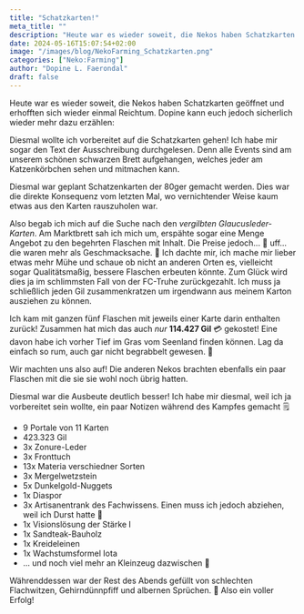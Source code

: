 ```yaml
---
title: "Schatzkarten!"
meta_title: ""
description: "Heute war es wieder soweit, die Nekos haben Schatzkarten geöffnet und erhofften sich wieder einmal Reichtum."
date: 2024-05-16T15:07:54+02:00
image: "/images/blog/NekoFarming_Schatzkarten.png"
categories: ["Neko:Farming"]
author: "Dopine L. Faerondal"
draft: false
---
```


Heute war es wieder soweit, die Nekos haben Schatzkarten geöffnet und erhofften sich wieder einmal Reichtum. Dopine kann euch jedoch sicherlich wieder mehr dazu erzählen:

Diesmal wollte ich vorbereitet auf die Schatzkarten gehen! Ich habe mir sogar den Text der Ausschreibung durchgelesen. Denn alle Events sind am unserem schönen schwarzen Brett aufgehangen, welches jeder am Katzenkörbchen sehen und mitmachen kann.

Diesmal war geplant Schatzenkarten der 80ger gemacht werden. Dies war die direkte Konsequenz vom letzten Mal, wo vernichtender Weise kaum etwas aus den Karten rauszuholen war.

Also begab ich mich auf die Suche nach den *vergilbten Glaucusleder-Karten*. Am Marktbrett sah ich mich um, erspähte sogar eine Menge Angebot zu den begehrten Flaschen mit Inhalt. Die Preise jedoch... :eyes: uff... die waren mehr als Geschmacksache. :money_with_wings: Ich dachte mir, ich mache mir lieber etwas mehr Mühe und schaue ob nicht an anderen Orten es, vielleicht sogar Qualitätsmaßig, bessere Flaschen erbeuten könnte. Zum Glück wird dies ja im schlimmsten Fall von der FC-Truhe zurückgezahlt. Ich muss ja schließlich jeden Gil zusammenkratzen um irgendwann aus meinem Karton ausziehen zu können.

Ich kam mit ganzen fünf Flaschen mit jeweils einer Karte darin enthalten zurück! Zusammen hat mich das auch *nur* **114.427 Gil** :credit_card: gekostet! Eine davon habe ich vorher Tief im Gras vom Seenland finden können. Lag da einfach so rum, auch gar nicht begrabbelt gewesen. :thinking:

Wir machten uns also auf! Die anderen Nekos brachten ebenfalls ein paar Flaschen mit die sie sie wohl noch übrig hatten.

Diesmal war die Ausbeute deutlich besser! Ich habe mir diesmal, weil ich ja vorbereitet sein wollte, ein paar Notizen während des Kampfes gemacht :spiral_notepad:

* 9 Portale von 11 Karten
* 423.323 Gil
* 3x Zonure-Leder
* 3x Fronttuch
* 13x Materia verschiedner Sorten
* 3x Mergelwetzstein
* 5x Dunkelgold-Nuggets
* 1x Diaspor
* 3x Artisanentrank des Fachwissens. Einen muss ich jedoch abziehen, weil ich Durst hatte :bubble_tea:
* 1x Visionslösung der Stärke I
* 1x Sandteak-Bauholz
* 1x Kreideleinen
* 1x Wachstumsformel Iota
* ... und noch viel mehr an Kleinzeug dazwischen :receipt:

Währenddessen war der Rest des Abends gefüllt von schlechten Flachwitzen, Gehirndünnpfiff und albernen Sprüchen. :brain: Also ein voller Erfolg!

